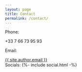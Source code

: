 ```yaml
---
layout: page
title: Contact
permalink: /contact/
---
```


<p>
Phone:
</p>
<p>
+33 7 66 73 95 93
</p>

<p>
Email:
</p>
<a class="u-email" href="mailto:{{ site.author.email }}">{{ site.author.email }}</a>

<div class="social-links">
Socials:
  {%- include social.html -%}
</div>